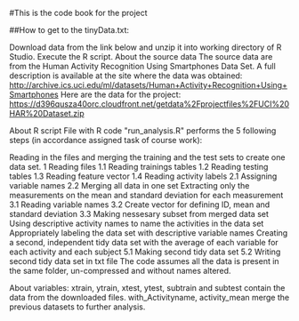 #This is the code book for the project

##How to get to the tinyData.txt:

Download data from the link below and unzip it into working directory of R Studio.
Execute the R script.
About the source data
The source data are from the Human Activity Recognition Using Smartphones Data Set. A full description is available at the site where the data was obtained: http://archive.ics.uci.edu/ml/datasets/Human+Activity+Recognition+Using+Smartphones Here are the data for the project: https://d396qusza40orc.cloudfront.net/getdata%2Fprojectfiles%2FUCI%20HAR%20Dataset.zip

About R script
File with R code "run_analysis.R" performs the 5 following steps (in accordance assigned task of course work):

Reading in the files and merging the training and the test sets to create one data set.
1 Reading files
1.1 Reading trainings tables
1.2 Reading testing tables
1.3 Reading feature vector
1.4 Reading activity labels
2.1 Assigning variable names
2.2 Merging all data in one set
Extracting only the measurements on the mean and standard deviation for each measurement
3.1 Reading variable names
3.2 Create vector for defining ID, mean and standard deviation
3.3 Making nessesary subset from merged data set
Using descriptive activity names to name the activities in the data set
Appropriately labeling the data set with descriptive variable names
Creating a second, independent tidy data set with the average of each variable for each activity and each subject
5.1 Making second tidy data set
5.2 Writing second tidy data set in txt file
The code assumes all the data is present in the same folder, un-compressed and without names altered.

About variables:
xtrain, ytrain, xtest, ytest, subtrain and subtest contain the data from the downloaded files.
with_Activityname, activity_mean merge the previous datasets to further analysis.

